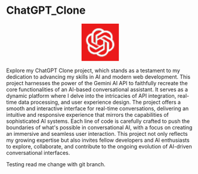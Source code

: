 # ChatGPT_Clone
<div align="center">
<img src="public/chatGPT.png" width="100" height="auto">
</div>
<p>Explore my ChatGPT Clone project, which stands as a testament to my dedication to advancing my skills in AI and modern web development. This project harnesses the power of the Gemini AI API to faithfully recreate the core functionalities of an AI-based conversational assistant. It serves as a dynamic platform where I delve into the intricacies of API integration, real-time data processing, and user experience design. The project offers a smooth and interactive interface for real-time conversations, delivering an intuitive and responsive experience that mirrors the capabilities of sophisticated AI systems. Each line of code is carefully crafted to push the boundaries of what's possible in conversational AI, with a focus on creating an immersive and seamless user interaction. This project not only reflects my growing expertise but also invites fellow developers and AI enthusiasts to explore, collaborate, and contribute to the ongoing evolution of AI-driven conversational interfaces.</p>

Testing read me change with git branch.
